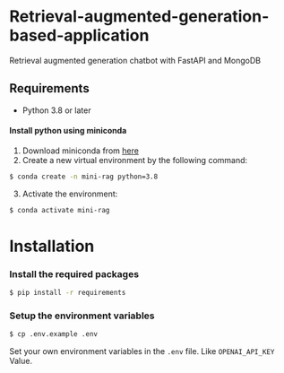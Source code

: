 # Retrieval-augmented-generation-based-application

Retrieval augmented generation chatbot with FastAPI and MongoDB

## Requirements

- Python 3.8 or later

#### Install python using miniconda

1. Download miniconda from [here](https://docs.anaconda.com/miniconda/miniconda-install/)
2. Create a new virtual environment by the following command:

```bash
$ conda create -n mini-rag python=3.8
```

3. Activate the environment:

```bash
$ conda activate mini-rag
```

# Installation

### Install the required packages

```bash
$ pip install -r requirements
```
### Setup the environment variables

```bash
$ cp .env.example .env
```

Set your own environment variables in the `.env` file. Like `OPENAI_API_KEY` Value.